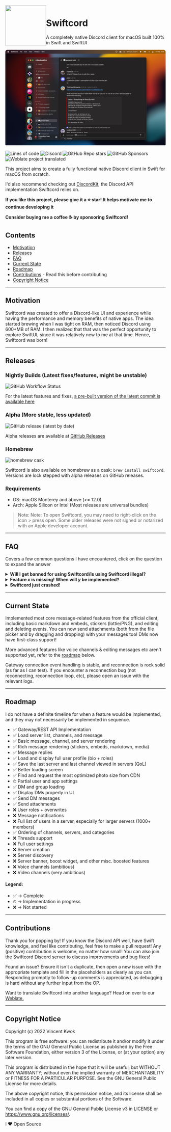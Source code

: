 <image src="Swiftcord/Assets.xcassets/AppIcon.appiconset/app-256.png" width="128px" height="128px" align="left" />

# Swiftcord
A completely native Discord client for macOS built 100% in Swift and SwiftUI

![Viewing the general-talk channel in the r/MacBookPro server in Swiftcord](README_Resources/heroScreenshot.png)

![Lines of code](https://img.shields.io/tokei/lines/github/SwiftcordApp/Swiftcord?style=for-the-badge)
![Discord](https://img.shields.io/discord/964741354112577557?color=rgb%2888%2C101%2C242%29&label=discord&style=for-the-badge)
![GitHub Repo stars](https://img.shields.io/github/stars/cryptoAlgorithm/Swiftcord?color=%23FECF0F&style=for-the-badge)
![GitHub Sponsors](https://img.shields.io/github/sponsors/cryptoAlgorithm?label=buy%20me%20a%20coffee&logo=buymeacoffee&style=for-the-badge)
![Weblate project translated](https://img.shields.io/weblate/progress/swiftcord?style=for-the-badge)

This project aims to create a fully functional native Discord
client in Swift for macOS from scratch.

I'd also recommend checking out [DiscordKit](https://github.com/SwiftcordApp/DiscordKit),
the Discord API implementation Swiftcord relies on.

**If you like this project, please give it a ⭐ star! It helps motivate
me to continue developing it**

**Consider buying me a coffee ☕️ by sponsoring Swiftcord!**

## Contents
* [Motivation](#motivation)
* [Releases](#releases)
* [FAQ](#faq)
* [Current State](#current-state)
* [Roadmap](#roadmap)
* [Contributions](#contributions) - Read this before contributing
* [Copyright Notice](#copyright-notice)

---

## Motivation

Swiftcord was created to offer a Discord-like UI and experience while
having the performance and memory benefits of native apps. The idea started
brewing when I was tight on RAM, then noticed Discord using 600+MB of RAM.
I then realized that that was the perfect opportunity to explore SwiftUI,
since it was relatively new to me at that time. Hence, Swiftcord was born!

---

## Releases

### Nightly Builds (Latest fixes/features, might be unstable)
![GitHub Workflow Status](https://img.shields.io/github/workflow/status/SwiftcordApp/Swiftcord/Build%20Canary?style=for-the-badge)

For the latest features and fixes, [a pre-built version of the latest commit is available here](https://nightly.link/SwiftcordApp/Swiftcord/workflows/main/main/Swiftcord_Canary.zip)

### Alpha (More stable, less updated)
![GitHub release (latest by date)](https://img.shields.io/github/v/release/cryptoAlgorithm/Swiftcord?style=for-the-badge)

Alpha releases are available at [GitHub Releases](https://github.com/cryptoAlgorithm/Swiftcord/releases/)

### Homebrew
![homebrew cask](https://img.shields.io/homebrew/cask/v/swiftcord?style=for-the-badge)

Swiftcord is also available on homebrew as a cask: `brew install swiftcord`. Versions are
lock stepped with alpha releases on GitHub releases.

<!-- todo: Add building from source -->

### Requirements
* OS: macOS Monterey and above (>= 12.0)
* Arch: Apple Silicon or Intel (Most releases are universal bundles) 

> Note: Note: To open Swiftcord, you may need to right-click on the icon > press open. 
> Some older releases were not signed or notarized with an Apple developer account.

---

## FAQ

Covers a few common questions I have encountered, click on the question
to expand the answer

<details>
  <summary><b>Will I get banned for using Swiftcord/Is using Swiftcord illegal?</b></summary>
  Using Swiftcord <i>isn't illegal</i>. Contrary to what many people say
  on various platforms, 3rd party clients (i.e. Swiftcord) <b>aren't against</b>
  the Discord ToS. You can read the section in Discord's ToS regarding their software
  <a href="https://discord.com/terms#software-in-discord’s-services">here</a>. 
  However, I <b>cannot guarantee</b> Swiftcord's use of Discord's endpoints won't
  trip selfbot ban detection. As far as possible, Swiftcord aims to
  use endpoints as similarly to the official client as possible, and I (the developer)
  have not been banned for using Swiftcord with either my main or alt account.
  <i>
    I do not take any responsibility for account bans due to the use of Swiftcord,
    whether direct or indirect, although there's a very low possibility of that occurring. 
    I recommend trying Swiftcord with an alt if possible.
  </i>
</details>
<details>
  <summary><b>Feature <i>x</i> is missing! When will <i>y</i> be implemented?</b></summary>
  Swiftcord currently is in the alpha stage, and hasn't achieved feature
  parity with the official Discord client yet (it's quite far behind). 
  Many features are on the <a href="#roadmap">roadmap</a>, but I do not
  currently have a timeline for them. Development is progressing at a 
  fast pace, but sometimes bugs may take an unexpectedly long time to fix.
  I appreciate contributions, bug reports, and suggestions :)
</details>
<details>
  <summary><b>Swiftcord just crashed!</b></summary>
  Although I'm aiming for 0 crashes (which is made easy by Swift),
  sometimes the unexpected happens xD. If you experience a crash, please
  open an issue with appropriate information like the line the error
  occurs on, relevant logs, and what you were doing that might have caused
  the crash. If you can solve the bug causing the crash, that's even better!
</details>

---

## Current State

Implemented most core message-related features from the official
client, including basic markdown and embeds, stickers (lottie/PNG),
and editing and deleting events. You can now send attachments (both
from the file picker and by dragging and dropping) with your messages too! 
DMs now have first-class support!

More advanced features like voice channels & editing messages etc 
aren't supported yet, refer to the [roadmap](#roadmap) below.

Gateway connection event handling is stable, and reconnection
is rock solid (as far as I can test). If you encounter a reconnection
bug (not reconnecting, reconnection loop, etc), please open an issue
with the relevant logs.

---

## Roadmap

I do not have a definite timeline for when a feature would be implemented,
and they may not necessarily be implemented in sequence. 

- ✅ Gateway/REST API Implementation
- ✅ Load server list, channels, and message
- ✅ Basic message, channel, and server rendering
- ✅ Rich message rendering (stickers, embeds, markdown, media)
- ✅ Message replies
- ✅ Load and display full user profile (bio + roles)
- ✅ Save the last server and last channel viewed in servers (QoL)
- ✅ Better loading screen
- ✅ Find and request the most optimized photo size from CDN
- ⏱ Partial user and app settings
- ✅ DM and group loading
- ✅ Display DMs properly in UI
- ✅ Send DM messages
- ✅ Send attachments
- ❌ User roles + overwrites
- ❌ Message notifications
- ❌ Full list of users in a server, especially for larger servers (1000+ members)
- ✅ Ordering of channels, servers, and categories
- ❌ Threads support
- ❌ Full user settings
- ❌ Server creation
- ❌ Server discovery
- ❌ Server banner, boost widget, and other misc. boosted features
- ❌ Voice channels (ambitious)
- ❌ Video channels (very ambitious)

#### Legend: 
* ✅ -> Complete
* ⏱ -> Implementation in progress
* ❌ -> Not started

---

## Contributions

Thank you for popping by! If you know the Discord API well, 
have Swift knowledge, and feel like contributing, feel free to
make a pull request! Any (positive) contribution is welcome,
no matter how small! You can also join the Swiftcord Discord server
to discuss improvements and bug fixes!

Found an issue? Ensure it isn't a duplicate, then open a new issue
with the appropriate template and fill in the placeholders as
clearly as you can. Responding promptly to follow-up comments
is appreciated, as debugging is hard without any further input
from the OP.

Want to translate Swiftcord into another language? Head on over to our [Weblate.](https://hosted.weblate.org/projects/swiftcord/swiftcord/)

---

## Copyright Notice

Copyright (c) 2022 Vincent Kwok

This program is free software: you can redistribute it and/or modify
it under the terms of the GNU General Public License as published by
the Free Software Foundation, either version 3 of the License, or
(at your option) any later version.

This program is distributed in the hope that it will be useful,
but WITHOUT ANY WARRANTY; without even the implied warranty of
MERCHANTABILITY or FITNESS FOR A PARTICULAR PURPOSE. See the
GNU General Public License for more details.

The above copyright notice, this permission notice, and its license shall be included in all copies or substantial portions of the Software.

You can find a copy of the GNU General Public License v3 in LICENSE or https://www.gnu.org/licenses/.

I ❤️ Open Source
